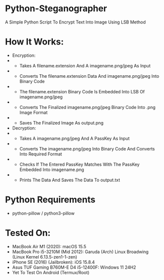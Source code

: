 # Python-Steganographer
A Simple Python Script To Encrypt Text Into Image Using LSB Method
# How It Works:
- Encryption:
- - Takes A filename.extension And A imagename.png/jpeg As Input
- - Converts The filename.extension Data And imagename.png/jpeg Into Binary Code
- - The filename.extension Binary Code Is Embedded Into LSB Of imagename.png/jpeg
- - Converts The Finalized imagename.png/jpeg Binary Code Into .png Image Format
- - Saves The Finalized Image As output.png
- Decryption:
- - Takes A imagename.png/jpeg And A PassKey As Input
- - Converts The imagename.png/jpeg Into Binary Code And Converts Into Required Format
- - Checks If The Entered PassKey Matches With The PassKey Embedded Into imagename.png
- - Prints The Data And Saves The Data To output.txt
# Python Requirements
- python-pillow / python3-pillow
# Tested On:
- MacBook Air M1 (2020): macOS 15.5
- MacBook Pro i5-3210M (Mid 2012): Garuda (Arch) Linux Broadwing (Linux Kernel 6.13.5-zen1-1-zen)
- iPhone SE (2016) (Jailbroken): iOS 15.8.4
- Asus TUF Gaming B760M-E D4 i5-12400F: Windows 11 24H2
- Yet To Test On Android (Termux/Root)
